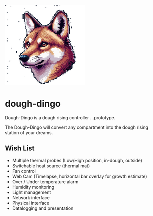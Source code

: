 ![Image of a dingo head](https://github.com/jelsdon/dough-dingo/blob/main/images/dough-dingo-small.png?raw=true)

# dough-dingo
Dough-Dingo is a dough rising controller ...prototype.

The Dough-Dingo will convert any compartment into the dough rising
station of your dreams.

## Wish List
* Multiple thermal probes (Low/High position, in-dough, outside)
* Switchable heat source (thermal mat)
* Fan control
* Web Cam (Timelapse, horizontal bar overlay for growth estimate)
* Over / Under temperature alarm
* Humidity monitoring
* Light management
* Network interface
* Physical interface
* Datalogging and presentation
